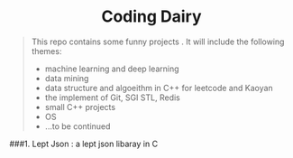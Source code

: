 # <center>Coding Dairy
>This repo contains some funny projects . It will include the following themes:
>- machine learning and deep learning
>- data mining
>- data structure and algoeithm in C++ for leetcode and Kaoyan
>- the implement of Git, SGI STL, Redis
>- small C++ projects
>- OS
>- ...to be continued

###1.  Lept Json : a lept json libaray in C   
